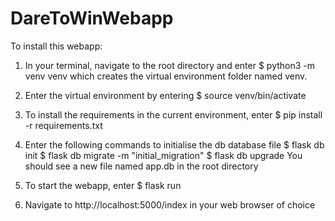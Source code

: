 # DareToWinWebapp

To install this webapp:

1. In your terminal, navigate to the root directory and enter
    $ python3 -m venv venv
   which creates the virtual environment folder named venv.
   
2. Enter the virtual environment by entering
    $ source venv/bin/activate
    
3. To install the requirements in the current environment, enter
    $ pip install -r requirements.txt
    
4. Enter the following commands to initialise the db database file
    $ flask db init
    $ flask db migrate -m "initial_migration"
    $ flask db upgrade
   You should see a new file named app.db in the root directory

5. To start the webapp, enter
    $ flask run
    
6. Navigate to http://localhost:5000/index in your web browser of choice
